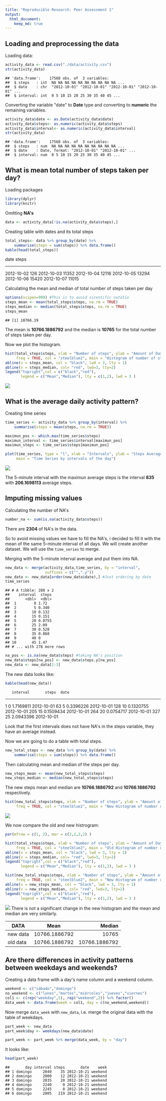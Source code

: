 ```yaml
---
title: "Reproducible Research: Peer Assessment 1"
output: 
  html_document:
    keep_md: true
---
```



## Loading and preprocessing the data



Loading data:


```r
activity_data <- read.csv("./data/activity.csv")
str(activity_data)
```

```
## 'data.frame':	17568 obs. of  3 variables:
##  $ steps   : int  NA NA NA NA NA NA NA NA NA NA ...
##  $ date    : chr  "2012-10-01" "2012-10-01" "2012-10-01" "2012-10-01" ...
##  $ interval: int  0 5 10 15 20 25 30 35 40 45 ...
```

Converting the variable "date" to **Date** type and converting to **numeric** the remaining variables.


```r
activity_data$date <- as.Date(activity_data$date)
activity_data$steps<- as.numeric(activity_data$steps)
activity_data$interval<- as.numeric(activity_data$interval)
str(activity_data)
```

```
## 'data.frame':	17568 obs. of  3 variables:
##  $ steps   : num  NA NA NA NA NA NA NA NA NA NA ...
##  $ date    : Date, format: "2012-10-01" "2012-10-01" ...
##  $ interval: num  0 5 10 15 20 25 30 35 40 45 ...
```

## What is mean total number of steps taken per day?

Loading packages


```r
library(dplyr)
library(knitr)
```


Omitting **NA's**


```r
data <- activity_data[!is.na(activity_data$steps),]
```

Creating table with dates and its total steps



```r
total_steps<- data %>% group_by(date) %>% 
    summarise(steps = sum(steps)) %>% data.frame()
kable(head(total_steps))
```



date          steps
-----------  ------
2012-10-02      126
2012-10-03    11352
2012-10-04    12116
2012-10-05    13294
2012-10-06    15420
2012-10-07    11015

Calculating the mean and median of total number of steps taken per day


```r
options(scipen=999) #This is to avoid sicentific notatio
steps_mean <- mean(total_steps$steps, na.rm = TRUE)
steps_median <- median(total_steps$steps, na.rm = TRUE)
steps_mean
```

```
## [1] 10766.19
```

The mean is **10766.1886792** and the median is **10765** for the total number of steps taken per day.


Now we plot the histogram.


```r
hist(total_steps$steps, xlab = "Number of steps", ylab = "Amount of Days",
     freq = TRUE, col = "steelblue2", main = "Histogram of number of steps")
abline(v = steps_mean, col = "black", lwd = 3, lty = 1)
abline(v = steps_median, col= "red", lwd=3, lty=2)
legend("topright",col = c("black","red"),
       legend = c("Mean","Median"), lty = c(1,2), lwd = 3 )
```

![](PA1_template_files/figure-html/histogram-1.png)<!-- -->



## What is the average daily activity pattern?

Creating time series


```r
time_series <- activity_data %>% group_by(interval) %>% 
    summarise(steps = mean(steps, na.rm = TRUE))

maximun_pos <- which.max(time_series$steps)
maximun_interval <- time_series$interval[maximun_pos]
maximun_steps <- time_series$steps[maximun_pos]

plot(time_series, type = "l", xlab = "Intervals", ylab = "Steps Average",
     main = "Time Series by intervals of the day")
```

![](PA1_template_files/figure-html/timeseries-1.png)<!-- -->

The 5-minute interval with the maximun average steps is the interval **835** with **206.1698113** average steps.

## Imputing missing values

Calculating the number of NA's


```r
number_na <- sum(is.na(activity_data$steps))
```
There are **2304** of NA's in the data.

So to avoid missing values we have to fill the NA's, 
i decided to fill it with the mean of the same 5-minute interval of all days.
We will create another dataset. We will use the `time_series` to merge.

Merging with the 5-minute interval average and put them into NA.

```r
new_data <- merge(activity_data,time_series, by = "interval", 
                  suffixes = c("",".y"))
new_data <- new_data[order(new_data$date),] #Just ordering by date
time_series
```

```
## # A tibble: 288 x 2
##    interval  steps
##       <dbl>  <dbl>
##  1        0 1.72  
##  2        5 0.340 
##  3       10 0.132 
##  4       15 0.151 
##  5       20 0.0755
##  6       25 2.09  
##  7       30 0.528 
##  8       35 0.868 
##  9       40 0     
## 10       45 1.47  
## # ... with 278 more rows
```

```r
na_pos <- is.na(new_data$steps) #taking NA's position
new_data$steps[na_pos] <- new_data$steps.y[na_pos]
new_data <- new_data[1:3]
```



The new data looks like:


```r
kable(head(new_data))
```

       interval       steps  date       
----  ---------  ----------  -----------
1             0   1.7169811  2012-10-01 
63            5   0.3396226  2012-10-01 
128          10   0.1320755  2012-10-01 
205          15   0.1509434  2012-10-01 
264          20   0.0754717  2012-10-01 
327          25   2.0943396  2012-10-01 

Look that the first intervals does not have NA's in the steps variable, they have an average instead.

Now we are going to do a table with total steps.



```r
new_total_steps <- new_data %>% group_by(date) %>%
    summarise(steps = sum(steps)) %>% data.frame()
```


Then calculating mean and median of the steps per day.

```r
new_steps_mean <- mean(new_total_steps$steps)
new_steps_median <- median(new_total_steps$steps)
```


The new steps mean and median are **10766.1886792** 
and **10766.1886792** respectively.


```r
hist(new_total_steps$steps, xlab = "Number of steps", ylab = "Amount of Days",
     freq = TRUE, col = "steelblue2", main = "New Histogram of number of steps")
```

![](PA1_template_files/figure-html/new_histogram-1.png)<!-- -->

We now compare the old and new histrogram:


```r
par(mfrow = c(1, 2), mar = c(2,2,2,2) )

hist(total_steps$steps, xlab = "Number of steps", ylab = "Amount of Days",
     freq = TRUE, col = "steelblue2", main = "Old Histogram of number of steps")
abline(v = steps_mean, col = "black", lwd = 3, lty = 1)
abline(v = steps_median, col= "red", lwd=3, lty=2)
legend("topright",col = c("black","red"),
       legend = c("Mean","Median"), lty = c(1,2), lwd = 3 )

hist(new_total_steps$steps, xlab = "Number of steps", ylab = "Amount of Days",
     freq = TRUE, col = "steelblue2", main = "New Histogram of number of steps")
abline(v = new_steps_mean, col = "black", lwd = 3, lty = 1)
abline(v = new_steps_median, col= "red", lwd=3, lty=2)
legend("topright",col = c("black","red"),
       legend = c("Mean","Median"), lty = c(1,2), lwd = 3 )
```

![](PA1_template_files/figure-html/comparison-1.png)<!-- -->
There is not a significant change in the new histogram and the mean and median are very similarly.

|DATA       |Mean              |Median              |
|---------|:----------------:|-------------------:|
|new data | 10766.1886792   |10765    |
|old data |10766.1886792|10766.1886792|



## Are there differences in activity patterns between weekdays and weekends?

Creating a data frame with a day's name column and a weekend column.


```r
weekend <- c("sábado","domingo")
no_weekend <- c("lunes","martes","miércoles","jueves","viernes")
col1 <- c(rep("weekday",5), rep("weekend",2)) %>% factor()
data_week <- data.frame(week = col1, day = c(no_weekend,weekend))
```

Now merge `data_week` with `new_data`, i.e. merge the original data with the table of weekdays.


```r
part_week <- new_data
part_week$day <- weekdays(new_data$date)

part_week <- part_week %>% merge(data_week, by = "day") 
```

It looks like:


```r
head(part_week)
```

```
##       day interval steps       date    week
## 1 domingo     2040    35 2012-10-21 weekend
## 2 domingo     2000    12 2012-10-21 weekend
## 3 domingo     2035    20 2012-10-21 weekend
## 4 domingo     2240     0 2012-10-21 weekend
## 5 domingo     2245     0 2012-10-21 weekend
## 6 domingo     2005   219 2012-10-21 weekend
```
